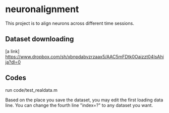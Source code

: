 # neuronalignment
This project is to align neurons across different time sessions.

## Dataset downloading
[a link] https://www.dropbox.com/sh/xbnpdabvzrzaax5/AAC5mFDtk0Oaizzt04IsAhija?dl=0

## Codes
run code/test_realdata.m

Based on the place you save the dataset, you may edit the first loading data line. You can change the fourth line "index=?" to any dataset you want.
